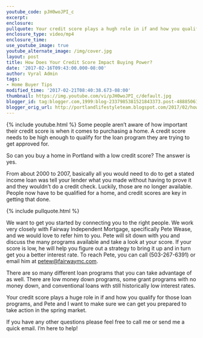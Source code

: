 ```yaml
---
youtube_code: pJH0woJPI_c
excerpt:
enclosure:
pullquote: Your credit score plays a hugh role in if and how you qualify for loan programs.
enclosure_type: video/mp4
enclosure_time:
use_youtube_image: true
youtube_alternate_image: /img/cover.jpg
layout: post
title: How Does Your Credit Score Impact Buying Power?
date: '2017-02-16T09:43:00.000-08:00'
author: Vyral Admin
tags:
- Home Buyer Tips
modified_time: '2017-02-21T08:40:38.673-08:00'
thumbnail: https://img.youtube.com/vi/pJH0woJPI_c/default.jpg
blogger_id: tag:blogger.com,1999:blog-2337985381521843373.post-4888506158235283384
blogger_orig_url: http://portlandlifestyleteam.blogspot.com/2017/02/how-does-your-credit-score-impact.html
---
```

{% include youtube.html %}
Some people aren’t aware of how important their credit score is when it comes to purchasing a home. A credit score needs to be high enough to qualify for the loan program they are trying to get approved for.

So can you buy a home in Portland with a low credit score? The answer is yes.

From about 2000 to 2007, basically all you would need to do to get a stated income loan was tell your lender what you made without having to prove it and they wouldn’t do a credit check. Luckily, those are no longer available. People now have to be qualified for a home, and credit scores are key in getting that done.

{% include pullquote.html %}

We want to get you started by connecting you to the right people. We work very closely with Fairway Independent Mortgage, specifically Pete Wease, and we would love to refer him to you. Pete will sit down with you and discuss the many programs available and take a look at your score. If your score is low, he will help you figure out a strategy to bring it up and in turn get you a better interest rate. To reach Pete, you can call (503-267-6391) or email him at petew@fairwaymc.com.

There are so many different loan programs that you can take advantage of as well. There are low money down programs, some grant programs with no money down, and conventional loans with still historically low interest rates.

Your credit score plays a huge role in if and how you qualify for those loan programs, and Pete and I want to make sure we can get you prepared to take action in the spring market.

If you have any other questions please feel free to call me or send me a quick email. I’m here to help!
